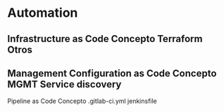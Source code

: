 
Automation
==========

Infrastructure as Code
Concepto
Terraform
Otros
--------------------------------
Management Configuration as Code
Concepto
MGMT 
Service discovery
-----------------
Pipeline as Code
Concepto
.gitlab-ci.yml
jenkinsfile
